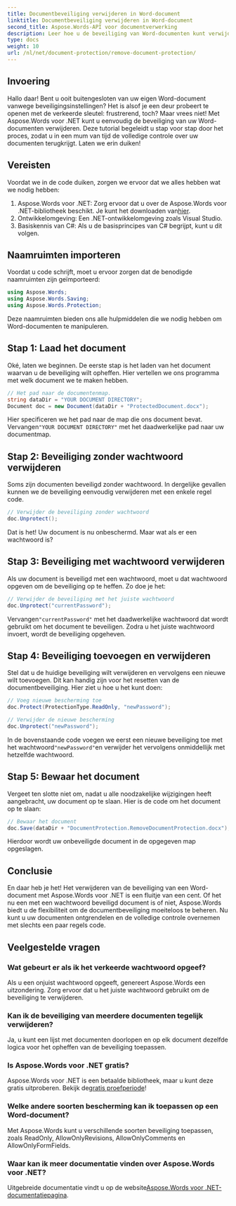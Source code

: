 ```yaml
---
title: Documentbeveiliging verwijderen in Word-document
linktitle: Documentbeveiliging verwijderen in Word-document
second_title: Aspose.Words-API voor documentverwerking
description: Leer hoe u de beveiliging van Word-documenten kunt verwijderen met Aspose.Words voor .NET. Volg onze stapsgewijze handleiding om eenvoudig de beveiliging van uw documenten op te heffen.
type: docs
weight: 10
url: /nl/net/document-protection/remove-document-protection/
---
```


## Invoering

Hallo daar! Bent u ooit buitengesloten van uw eigen Word-document vanwege beveiligingsinstellingen? Het is alsof je een deur probeert te openen met de verkeerde sleutel: frustrerend, toch? Maar vrees niet! Met Aspose.Words voor .NET kunt u eenvoudig de beveiliging van uw Word-documenten verwijderen. Deze tutorial begeleidt u stap voor stap door het proces, zodat u in een mum van tijd de volledige controle over uw documenten terugkrijgt. Laten we erin duiken!

## Vereisten

Voordat we in de code duiken, zorgen we ervoor dat we alles hebben wat we nodig hebben:

1.  Aspose.Words voor .NET: Zorg ervoor dat u over de Aspose.Words voor .NET-bibliotheek beschikt. Je kunt het downloaden van[hier](https://releases.aspose.com/words/net/).
2. Ontwikkelomgeving: Een .NET-ontwikkelomgeving zoals Visual Studio.
3. Basiskennis van C#: Als u de basisprincipes van C# begrijpt, kunt u dit volgen.

## Naamruimten importeren

Voordat u code schrijft, moet u ervoor zorgen dat de benodigde naamruimten zijn geïmporteerd:

```csharp
using Aspose.Words;
using Aspose.Words.Saving;
using Aspose.Words.Protection;
```

Deze naamruimten bieden ons alle hulpmiddelen die we nodig hebben om Word-documenten te manipuleren.

## Stap 1: Laad het document

Oké, laten we beginnen. De eerste stap is het laden van het document waarvan u de beveiliging wilt opheffen. Hier vertellen we ons programma met welk document we te maken hebben.

```csharp
// Het pad naar de documentenmap.
string dataDir = "YOUR DOCUMENT DIRECTORY";
Document doc = new Document(dataDir + "ProtectedDocument.docx");
```

 Hier specificeren we het pad naar de map die ons document bevat. Vervangen`"YOUR DOCUMENT DIRECTORY"` met het daadwerkelijke pad naar uw documentmap.

## Stap 2: Beveiliging zonder wachtwoord verwijderen

Soms zijn documenten beveiligd zonder wachtwoord. In dergelijke gevallen kunnen we de beveiliging eenvoudig verwijderen met een enkele regel code.

```csharp
// Verwijder de beveiliging zonder wachtwoord
doc.Unprotect();
```

Dat is het! Uw document is nu onbeschermd. Maar wat als er een wachtwoord is?

## Stap 3: Beveiliging met wachtwoord verwijderen

Als uw document is beveiligd met een wachtwoord, moet u dat wachtwoord opgeven om de beveiliging op te heffen. Zo doe je het:

```csharp
// Verwijder de beveiliging met het juiste wachtwoord
doc.Unprotect("currentPassword");
```

 Vervangen`"currentPassword"` met het daadwerkelijke wachtwoord dat wordt gebruikt om het document te beveiligen. Zodra u het juiste wachtwoord invoert, wordt de beveiliging opgeheven.

## Stap 4: Beveiliging toevoegen en verwijderen

Stel dat u de huidige beveiliging wilt verwijderen en vervolgens een nieuwe wilt toevoegen. Dit kan handig zijn voor het resetten van de documentbeveiliging. Hier ziet u hoe u het kunt doen:

```csharp
// Voeg nieuwe bescherming toe
doc.Protect(ProtectionType.ReadOnly, "newPassword");

// Verwijder de nieuwe bescherming
doc.Unprotect("newPassword");
```

 In de bovenstaande code voegen we eerst een nieuwe beveiliging toe met het wachtwoord`"newPassword"`en verwijder het vervolgens onmiddellijk met hetzelfde wachtwoord.

## Stap 5: Bewaar het document

Vergeet ten slotte niet om, nadat u alle noodzakelijke wijzigingen heeft aangebracht, uw document op te slaan. Hier is de code om het document op te slaan:

```csharp
// Bewaar het document
doc.Save(dataDir + "DocumentProtection.RemoveDocumentProtection.docx");
```

Hierdoor wordt uw onbeveiligde document in de opgegeven map opgeslagen.

## Conclusie

En daar heb je het! Het verwijderen van de beveiliging van een Word-document met Aspose.Words voor .NET is een fluitje van een cent. Of het nu een met een wachtwoord beveiligd document is of niet, Aspose.Words biedt u de flexibiliteit om de documentbeveiliging moeiteloos te beheren. Nu kunt u uw documenten ontgrendelen en de volledige controle overnemen met slechts een paar regels code.

## Veelgestelde vragen

### Wat gebeurt er als ik het verkeerde wachtwoord opgeef?

Als u een onjuist wachtwoord opgeeft, genereert Aspose.Words een uitzondering. Zorg ervoor dat u het juiste wachtwoord gebruikt om de beveiliging te verwijderen.

### Kan ik de beveiliging van meerdere documenten tegelijk verwijderen?

Ja, u kunt een lijst met documenten doorlopen en op elk document dezelfde logica voor het opheffen van de beveiliging toepassen.

### Is Aspose.Words voor .NET gratis?

 Aspose.Words voor .NET is een betaalde bibliotheek, maar u kunt deze gratis uitproberen. Bekijk de[gratis proefperiode](https://releases.aspose.com/)!

### Welke andere soorten bescherming kan ik toepassen op een Word-document?

Met Aspose.Words kunt u verschillende soorten beveiliging toepassen, zoals ReadOnly, AllowOnlyRevisions, AllowOnlyComments en AllowOnlyFormFields.

### Waar kan ik meer documentatie vinden over Aspose.Words voor .NET?

 Uitgebreide documentatie vindt u op de website[Aspose.Words voor .NET-documentatiepagina](https://reference.aspose.com/words/net/).
